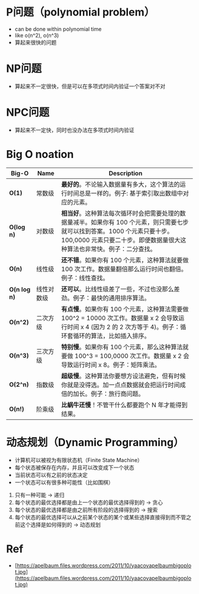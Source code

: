 # P问题（polynomial problem）
- can be done within polynomial time 
- like o(n^2), o(n^3)
- 算起来很快的问题

# NP问题
- 算起来不一定很快，但是可以在多项式时间内验证一个答案对不对

# NPC问题
- 算起来不一定快，同时也没办法在多项式时间内验证

# Big O noation

Big-O | Name | Description
------| ---- | -----------
**O(1)** | 常数级 | **最好的**。不论输入数据量有多大，这个算法的运行时间总是一样的。例子: 基于索引取出数组中对应的元素。
**O(log n)** | 对数级 | **相当好**。这种算法每次循环时会把需要处理的数据量减半。如果你有 100 个元素，则只需要七步就可以找到答案。1000 个元素只要十步。100,0000 元素只要二十步。即便数据量很大这种算法也非常快。例子：二分查找。
**O(n)** | 线性级 | **还不错**。如果你有 100 个元素，这种算法就要做 100 次工作。数据量翻倍那么运行时间也翻倍。例子：线性查找。
**O(n log n)** | 线性对数级 | **还可以**。比线性级差了一些，不过也没那么差劲。例子：最快的通用排序算法。
**O(n^2)** | 二次方级 | **有点慢**。如果你有 100 个元素，这种算法需要做 100^2 = 10000 次工作。数据量 x 2 会导致运行时间 x 4 (因为 2 的 2 次方等于 4)。例子：循环套循环的算法，比如插入排序。
**O(n^3)** | 三次方级 | **特别慢**。如果你有 100 个元素，那么这种算法就要做 100^3 = 100,0000 次工作。数据量 x 2 会导致运行时间 x 8。例子：矩阵乘法。
**O(2^n)** | 指数级 | **超级慢**。这种算法你要想方设法避免，但有时候你就是没得选。加一点点数据就会把运行时间成倍的加长。例子：旅行商问题。
**O(n!)** | 阶乘级 | **比蜗牛还慢**！不管干什么都要跑个 N 年才能得到结果。

# 动态规划（Dynamic Programming）
- 计算机可以被视为有限状态机（Finite State Machine）
- 每个状态被保存在内存，并且可以改变成下一个状态
- 当前状态可以有之前的状态决定
- 一个状态可以有很多种可能性（比如围棋）

1. 只有一种可能 -> 递归
2. 每个状态的最优选择都是由上一个状态的最优选择得到的 -> 贪心
3. 每个状态的最优选择都是由之前所有阶段的选择得到的 -> 搜索
4. 每个状态的最优选择可以从之前某个状态的某个或某些选择直接得到而不管之前这个选择是如何得到的 -> 动态规划


# Ref
- [https://apelbaum.files.wordpress.com/2011/10/yaacovapelbaumbigoplot.jpg](https://apelbaum.files.wordpress.com/2011/10/yaacovapelbaumbigoplot.jpg)
